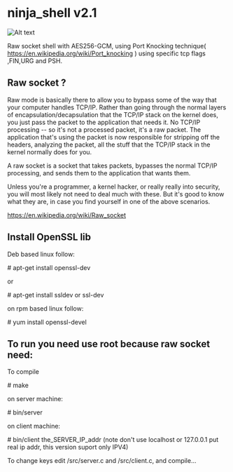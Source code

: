 ninja_shell v2.1
==================

![Alt text](https://github.com/CoolerVoid/ninja_shell/blob/master/docs/img/giphy.gif?raw=true)

Raw socket shell with AES256-GCM, using Port Knocking technique( https://en.wikipedia.org/wiki/Port_knocking )
using specific tcp flags ,FIN,URG and PSH.



## Raw socket ?

 Raw mode is basically there to allow you to bypass some of the way that your computer handles TCP/IP. Rather than going through the normal layers of encapsulation/decapsulation that the TCP/IP stack on the kernel does, you just pass the packet to the application that needs it. No TCP/IP processing -- so it's not a processed packet, it's a raw packet. The application that's using the packet is now responsible for stripping off the headers, analyzing the packet, all the stuff that the TCP/IP stack in the kernel normally does for you.

A raw socket is a socket that takes packets, bypasses the normal TCP/IP processing, and sends them to the application that wants them.

Unless you're a programmer, a kernel hacker, or really really into security, you will most likely not need to deal much with these. But it's good to know what they are, in case you find yourself in one of the above scenarios. 

https://en.wikipedia.org/wiki/Raw_socket


## Install OpenSSL lib

Deb based linux follow:

\# apt-get install openssl-dev

or

\# apt-get install ssldev or ssl-dev


on rpm based linux follow:

\# yum install openssl-devel


## To run you need use root because raw socket need:

To compile

\# make

on server machine:

\# bin/server

on client machine:

\# bin/client the_SERVER_IP_addr (note  don't use  localhost  or 127.0.0.1 put real ip addr, this version suport only IPV4)

To change keys edit /src/server.c and /src/client.c, and compile...



